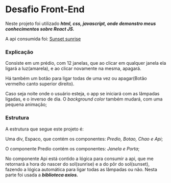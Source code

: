 
# Desafio Front-End

Neste projeto foi utilizado *__html, css, javascript, onde demonstro meus conhecimentos sobre React JS.__*

A api consumida foi: [Sunset sunrise]( https://sunrise-sunset.org/api)

### Explicação
Consiste em um prédio, com 12 janelas, que ao clicar em qualquer janela ela ligará a luz(amarela), e ao clicar novamente na mesma, apagará. 

Há também um botão para ligar todas de uma vez ou apagar(Botão vermelho canto superior direito). 

Caso seja noite onde o usuário esteja, o app se iniciará com as lâmpadas ligadas, e o inverso de dia. O _background color_ também mudará, com uma pequena animação;


### Estrutura
A estrutura que segue este projeto é:

Uma div, Espaco, que contém os componentes: _Predio, Botao, Chao e Api_;

O componente Predio contém os componentes: _Janela e Porta_;

No componente Api está contido a lógica para consumir a api, que me retornará a hora do nascer do sol(sunrise) e a do pôr do sol(sunset), fazendo a lógica automática para ligar todas as lâmpadas ou não. Nesta parte foi usada a _**biblioteca axios.**_

